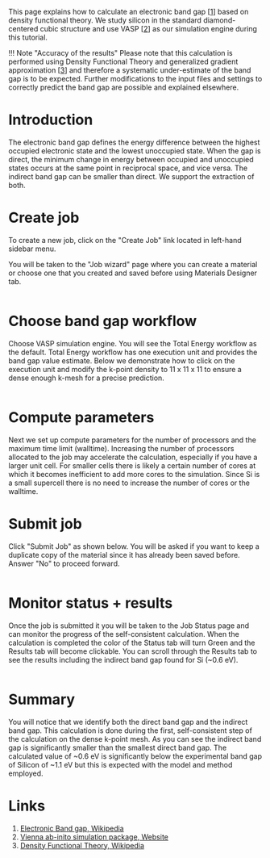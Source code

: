 <!-- TODO by MH -->

This page explains how to calculate an electronic band gap [[1](#links)] based on density functional theory. We study silicon in the standard diamond-centered cubic structure and use VASP [[2](#links)] as our simulation engine during this tutorial.

!!! Note "Accuracy of the results"
    Please note that this calculation is performed using Density Functional Theory and generalized gradient approximation [[3](#links)] and therefore a systematic under-estimate of the band gap is to be expected. Further modifications to the input files and settings to correctly predict the band gap are possible and explained elsewhere.

# Introduction

The electronic band gap defines the energy difference between the highest occupied electronic state and the lowest unoccupied state. When the gap is direct, the minimum change in energy between occupied and unoccupied states occurs at the same point in reciprocal space, and vice versa. The indirect band gap can be smaller than direct. We support the extraction of both.

# Create job

To create a new job, click on the "Create Job" link located in left-hand sidebar menu.

You will be taken to the "Job wizard" page where you can create a material or choose one that you created and saved before using Materials Designer tab.

<img data-gifffer="/images/tutorials/tutorials/FirstJobCreate.gif" />

# Choose band gap workflow

Choose VASP simulation engine. You will see the Total Energy workflow as the default.  Total Energy workflow has one execution unit and provides the band gap value estimate.  Below we demonstrate how to click on the execution unit and modify the k-point density to 11 x 11 x 11 to ensure a dense enough k-mesh for a precise prediction.

<img data-gifffer="/images/tutorials/tutorials/BandGapWorkflow.gif" />

# Compute parameters

Next we set up compute parameters for the number of processors and the maximum time limit (walltime). Increasing the number of processors allocated to the job may accelerate the calculation, especially if you have a larger unit cell.  For smaller cells there is likely a certain number of cores at which it becomes inefficient to add more cores to the simulation. Since Si is a small supercell there is no need to increase the number of cores or the walltime.

# Submit job

Click "Submit Job" as shown below. You will be asked if you want to keep a duplicate copy of the material since it has already been saved before. Answer "No" to proceed forward.

<img data-gifffer="/images/tutorials/tutorials/BandGapCompute.gif" />

# Monitor status + results

Once the job is submitted it you will be taken to the Job Status page and can monitor the progress of the self-consistent calculation.  When the calculation is completed the color of the Status tab will turn Green and the Results tab will become clickable.  You can scroll through the Results tab to see the results including the indirect band gap found for Si (~0.6 eV).

<img data-gifffer="/images/tutorials/tutorials/BandGapResults.gif" />

# Summary

You will notice that we identify both the direct band gap and the indirect band gap.  This calculation is done during the first, self-consistent step of the calculation on the dense k-point mesh.  As you can see the indirect band gap is significantly smaller than the smallest direct band gap.  The calculated value of ~0.6 eV is significantly below the experimental band gap of Silicon of ~1.1 eV but this is expected with the model and method employed.

# Links

1. [Electronic Band gap, Wikipedia](https://en.wikipedia.org/wiki/Band_gap)
2. [Vienna ab-inito simulation package, Website](https://www.vasp.at/)
3. [Density Functional Theory, Wikipedia](https://en.wikipedia.org/wiki/Density_functional_theory)
